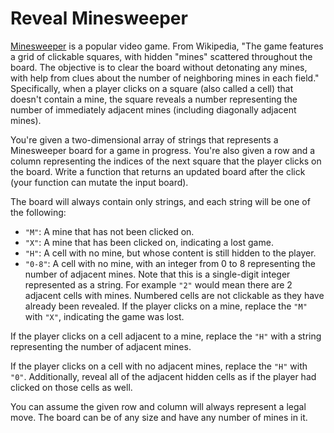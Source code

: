# Reveal Minesweeper

[Minesweeper](https://en.wikipedia.org/wiki/Minesweeper_(video_game)) is a popular video game. From Wikipedia, "The game features a grid of clickable squares, with hidden "mines" scattered throughout the board. The objective is to clear the board without detonating any mines, with help from clues about the number of neighboring mines in each field." Specifically, when a player clicks on a square (also called a cell) that doesn't contain a mine, the square reveals a number representing the number of immediately adjacent mines (including diagonally adjacent mines).

You're given a two-dimensional array of strings that represents a Minesweeper board for a game in progress. You're also given a row and a column representing the indices of the next square that the player clicks on the board. Write a function that returns an updated board after the click (your function can mutate the input board).

The board will always contain only strings, and each string will be one of the following:

- `"M"`: A mine that has not been clicked on.
- `"X"`: A mine that has been clicked on, indicating a lost game.
- `"H"`: A cell with no mine, but whose content is still hidden to the player.
- `"0-8"`: A cell with no mine, with an integer from 0 to 8 representing the number of adjacent mines. Note that this is a single-digit integer represented as a string. For example `"2"` would mean there are 2 adjacent cells with mines. Numbered cells are not clickable as they have already been revealed.
If the player clicks on a mine, replace the `"M"` with `"X"`, indicating the game was lost.

If the player clicks on a cell adjacent to a mine, replace the `"H"` with a string representing the number of adjacent mines.

If the player clicks on a cell with no adjacent mines, replace the `"H"` with `"0"`. Additionally, reveal all of the adjacent hidden cells as if the player had clicked on those cells as well.

You can assume the given row and column will always represent a legal move. The board can be of any size and have any number of mines in it.
